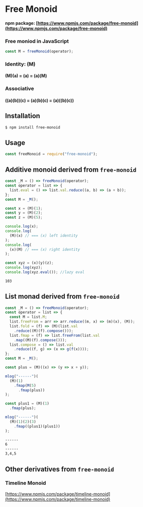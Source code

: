 # Free Monoid

#### npm package: [https://www.npmjs.com/package/free-monoid](https://www.npmjs.com/package/free-monoid)

### Free moniod in JavaScript  

```js
const M = freeMonoid(operator);
```

### Identity: (M)
#### (M)(a) = (a) = (a)(M)

### Associative

#### ((a)(b))(c) = (a)(b)(c) = (a)((b)(c))

## Installation

```sh
$ npm install free-monoid
```

## Usage

```js
const freeMonoid = require("free-monoid");
```

## Additive monoid derived from `free-monoid`

```js
const _M = () => freeMonoid(operator);
const operator = list => {
  list.eval = () => list.val.reduce((a, b) => (a + b));
};
const M = _M();

const x = (M)(1);
const y = (M)(2);
const z = (M)(5);

console.log(x);
console.log(
  (M)(x) // === (x) left identity
);
console.log(
  (x)(M) // === (x) right identity
);

const xyz = (x)(y)(z);
console.log(xyz);
console.log(xyz.eval()); //lazy eval
```

```sh
103
```

## List monad derived from `free-monoid`

```js
const _M = () => freeMonoid(operator);
const operator = list => {
  const M = list.M;
  list.freeFrom = arr => arr.reduce((m, x) => (m)(x), (M));
  list.fold = (f) => (M)(list.val
    .reduce((M)(f).compose()));
  list.fmap = (f) => list.freeFrom(list.val
    .map((M)(f).compose()));
  list.compose = () => list.val
    .reduce((f, g) => (x => g(f(x))));
};
const M = _M();
```

```js
const plus = (M)((x) => (y => x + y));

mlog("------")(
  (M)(1)
    .fmap(M(5)
      .fmap(plus))
);

const plus1 = (M)(1)
  .fmap(plus);

mlog("------")(
  (M)(1)(2)(3)
    .fmap((plus1)(plus1))
);
```

```sh
------
6
------
3,4,5
```

## Other derivatives from `free-monoid`

### Timeline Monoid
[https://www.npmjs.com/package/timeline-monoid](https://www.npmjs.com/package/timeline-monoid)
